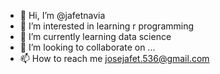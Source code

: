 - 👋 Hi, I’m @jafetnavia
- 👀 I’m interested in learning r programming
- 🌱 I’m currently learning data science
- 💞️ I’m looking to collaborate on ...
- 📫 How to reach me josejafet.536@gmail.com

<!---
jafetnavia/jafetnavia is a ✨ special ✨ repository because its `README.md` (this file) appears on your GitHub profile.
You can click the Preview link to take a look at your changes.
--->

